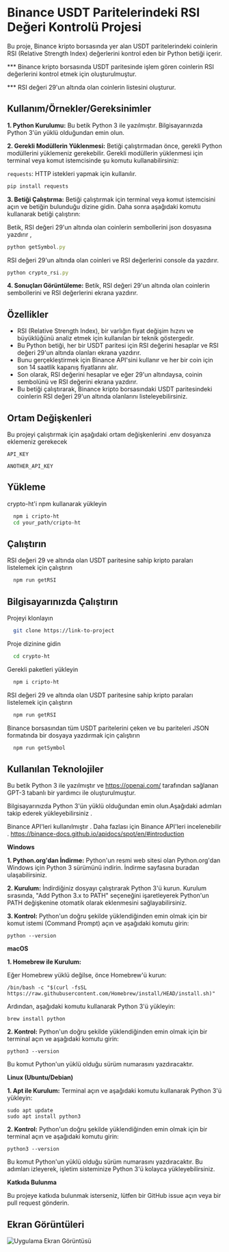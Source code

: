
# Binance USDT Paritelerindeki RSI Değeri Kontrolü Projesi

Bu proje, Binance kripto borsasında yer alan USDT paritelerindeki coinlerin RSI (Relative Strength Index) değerlerini kontrol eden bir Python betiği içerir. 

*** Binance kripto borsasında USDT paritesinde işlem gören coinlerin RSI değerlerini kontrol etmek için oluşturulmuştur. 

*** RSI değeri 29'un altında olan coinlerin listesini oluşturur.
 

## Kullanım/Örnekler/Gereksinimler


**1. Python Kurulumu:** Bu betik Python 3 ile yazılmıştır. Bilgisayarınızda Python 3'ün yüklü olduğundan emin olun.

**2. Gerekli Modüllerin Yüklenmesi:** Betiği çalıştırmadan önce, gerekli Python modüllerini yüklemeniz gerekebilir. Gerekli modüllerin yüklenmesi için terminal veya komut istemcisinde şu komutu kullanabilirsiniz:

`requests`: HTTP istekleri yapmak için kullanılır.

```javascript
pip install requests
```

**3. Betiği Çalıştırma:** Betiği çalıştırmak için terminal veya komut istemcisini açın ve betiğin bulunduğu dizine gidin. Daha sonra aşağıdaki komutu kullanarak betiği çalıştırın:


Betik, RSI değeri 29'un altında olan coinlerin sembollerini json dosyasına yazdırır ,

```javascript
python getSymbol.py
```

RSI değeri 29'un altında olan coinleri ve RSI değerlerini console da yazdırır.

```javascript
python crypto_rsi.py
```

**4. Sonuçları Görüntüleme:** Betik, RSI değeri 29'un altında olan coinlerin sembollerini ve RSI değerlerini ekrana yazdırır.

  
## Özellikler

- RSI (Relative Strength Index), bir varlığın fiyat değişim hızını ve büyüklüğünü analiz etmek için kullanılan bir teknik göstergedir. 
- Bu Python betiği, her bir USDT paritesi için RSI değerini hesaplar ve RSI değeri 29'un altında olanları ekrana yazdırır.
- Bunu gerçekleştirmek için Binance API'sini kullanır ve her bir coin için son 14 saatlik kapanış fiyatlarını alır.
- Son olarak, RSI değerini hesaplar ve eğer 29'un altındaysa, coinin sembolünü ve RSI değerini ekrana yazdırır.
- Bu betiği çalıştırarak, Binance kripto borsasındaki USDT paritesindeki coinlerin RSI değeri 29'un altında olanlarını listeleyebilirsiniz.
 
## Ortam Değişkenleri

Bu projeyi çalıştırmak için aşağıdaki ortam değişkenlerini .env dosyanıza eklemeniz gerekecek

`API_KEY`

`ANOTHER_API_KEY`

  
## Yükleme 

crypto-ht'i npm kullanarak yükleyin

```bash 
  npm i cripto-ht
  cd your_path/cripto-ht
```
    
## Çalıştırın

RSI değeri 29 ve altında olan USDT paritesine sahip kripto paraları listelemek için çalıştırın

```bash
  npm run getRSI
```

  
## Bilgisayarınızda Çalıştırın

Projeyi klonlayın

```bash
  git clone https://link-to-project
```

Proje dizinine gidin

```bash
  cd crypto-ht
```

Gerekli paketleri yükleyin

```bash
  npm i cripto-ht
```

RSI değeri 29 ve altında olan USDT paritesine sahip kripto paraları listelemek için çalıştırın

```bash
  npm run getRSI
```

Binance borsasından tüm USDT paritelerini çeken ve bu pariteleri JSON formatında bir dosyaya yazdırmak için çalıştırın

```bash
  npm run getSymbol
```
  
## Kullanılan Teknolojiler

Bu betik Python 3 ile yazılmıştır ve  https://openai.com/ tarafından sağlanan GPT-3 tabanlı bir yardımcı ile oluşturulmuştur.

Bilgisayarınızda Python 3'ün yüklü olduğundan emin olun.Aşağıdaki adımları takip ederek yükleyebilirsiniz .

Binance API'leri kullanılmıştır . Daha fazlası için Binance API'leri incelenebilir . https://binance-docs.github.io/apidocs/spot/en/#introduction 


**Windows**

**1. Python.org'dan İndirme:**
Python'un resmi web sitesi olan Python.org'dan Windows için Python 3 sürümünü indirin. İndirme sayfasına buradan ulaşabilirsiniz.

**2. Kurulum:**
İndirdiğiniz dosyayı çalıştırarak Python 3'ü kurun. Kurulum sırasında, "Add Python 3.x to PATH" seçeneğini işaretleyerek Python'un PATH değişkenine otomatik olarak eklenmesini sağlayabilirsiniz.

**3. Kontrol:**
Python'un doğru şekilde yüklendiğinden emin olmak için bir komut istemi (Command Prompt) açın ve aşağıdaki komutu girin:

```
python --version
```


**macOS**

**1. Homebrew ile Kurulum:**

Eğer Homebrew yüklü değilse, önce Homebrew'ü kurun:

```
/bin/bash -c "$(curl -fsSL https://raw.githubusercontent.com/Homebrew/install/HEAD/install.sh)"
```
Ardından, aşağıdaki komutu kullanarak Python 3'ü yükleyin:

```
brew install python
```
**2. Kontrol:**
Python'un doğru şekilde yüklendiğinden emin olmak için bir terminal açın ve aşağıdaki komutu girin:

```
python3 --version
```
Bu komut Python'un yüklü olduğu sürüm numarasını yazdıracaktır.

**Linux (Ubuntu/Debian)**

**1. Apt ile Kurulum:**
Terminal açın ve aşağıdaki komutu kullanarak Python 3'ü yükleyin:
```
sudo apt update
sudo apt install python3
```
**2. Kontrol:**
Python'un doğru şekilde yüklendiğinden emin olmak için bir terminal açın ve aşağıdaki komutu girin:
```
python3 --version
```
Bu komut Python'un yüklü olduğu sürüm numarasını yazdıracaktır.
Bu adımları izleyerek, işletim sisteminize Python 3'ü kolayca yükleyebilirsiniz.
  


**Katkıda Bulunma**

Bu projeye katkıda bulunmak isterseniz, lütfen bir GitHub issue açın veya bir pull request gönderin.

## Ekran Görüntüleri

![Uygulama Ekran Görüntüsü](<img width="572" alt="Screenshot 2024-05-01 at 23 01 24" src="https://github.com/hakantektas/crypto-ht/assets/72494835/f2dd8cf4-72a1-4ba9-a2f6-b8aaf23c1bf2">)

  
